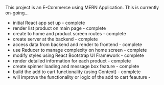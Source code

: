 This project is an E-Commerce using MERN Application. This is currently on-going...

- initial React app set up - complete
- render list product on main page - complete
- create to home and product screen routes - complete
- create server at the backend - complete
- access data from backend and render to frontend - complete
- use Reducer to manage complexity on home screen - complete
- modify styles using React Bootstrap UI Framework - complete
- render detailed information for each product - complete
- create spinner loading and message box feature - complete
- build the add to cart functionality (using Context) - complete
- will improve the functionality or logic of the add to cart feauture -
